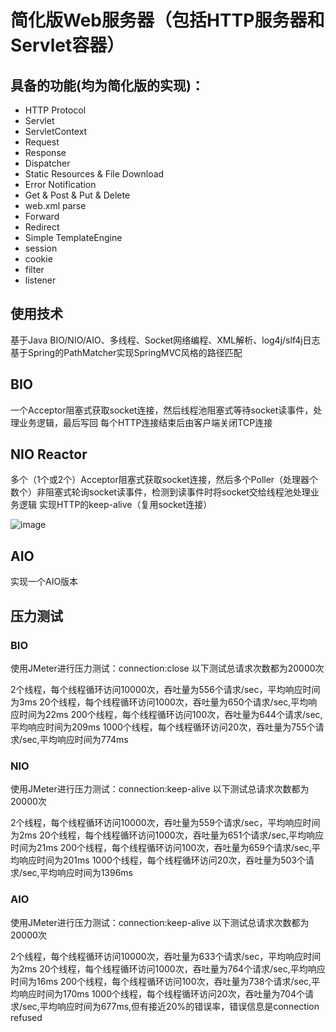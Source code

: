 # 简化版Web服务器（包括HTTP服务器和Servlet容器）
## 具备的功能(均为简化版的实现)：
- HTTP Protocol
- Servlet
- ServletContext
- Request
- Response
- Dispatcher
- Static Resources & File Download
- Error Notification
- Get & Post & Put & Delete
- web.xml parse
- Forward
- Redirect
- Simple TemplateEngine
- session
- cookie
- filter
- listener 

## 使用技术
基于Java BIO/NIO/AIO、多线程、Socket网络编程、XML解析、log4j/slf4j日志
基于Spring的PathMatcher实现SpringMVC风格的路径匹配

## BIO
一个Acceptor阻塞式获取socket连接，然后线程池阻塞式等待socket读事件，处理业务逻辑，最后写回
每个HTTP连接结束后由客户端关闭TCP连接


## NIO Reactor
多个（1个或2个）Acceptor阻塞式获取socket连接，然后多个Poller（处理器个数个）非阻塞式轮询socket读事件，检测到读事件时将socket交给线程池处理业务逻辑
实现HTTP的keep-alive（复用socket连接）

![image](http://markdown-1252651195.cossh.myqcloud.com/%E6%9C%AA%E5%91%BD%E5%90%8D%E6%96%87%E4%BB%B6.jpg)


## AIO
实现一个AIO版本

## 压力测试

### BIO
使用JMeter进行压力测试：connection:close
以下测试总请求次数都为20000次

2个线程，每个线程循环访问10000次，吞吐量为556个请求/sec，平均响应时间为3ms
20个线程，每个线程循环访问1000次，吞吐量为650个请求/sec,平均响应时间为22ms
200个线程，每个线程循环访问100次，吞吐量为644个请求/sec,平均响应时间为209ms
1000个线程，每个线程循环访问20次，吞吐量为755个请求/sec,平均响应时间为774ms


### NIO

使用JMeter进行压力测试：connection:keep-alive
以下测试总请求次数都为20000次

2个线程，每个线程循环访问10000次，吞吐量为559个请求/sec，平均响应时间为2ms
20个线程，每个线程循环访问1000次，吞吐量为651个请求/sec,平均响应时间为21ms
200个线程，每个线程循环访问100次，吞吐量为659个请求/sec,平均响应时间为201ms
1000个线程，每个线程循环访问20次，吞吐量为503个请求/sec,平均响应时间为1396ms

### AIO

使用JMeter进行压力测试：connection:keep-alive
以下测试总请求次数都为20000次

2个线程，每个线程循环访问10000次，吞吐量为633个请求/sec，平均响应时间为2ms
20个线程，每个线程循环访问1000次，吞吐量为764个请求/sec,平均响应时间为16ms
200个线程，每个线程循环访问100次，吞吐量为738个请求/sec,平均响应时间为170ms
1000个线程，每个线程循环访问20次，吞吐量为704个请求/sec,平均响应时间为677ms,但有接近20%的错误率，错误信息是connection refused
